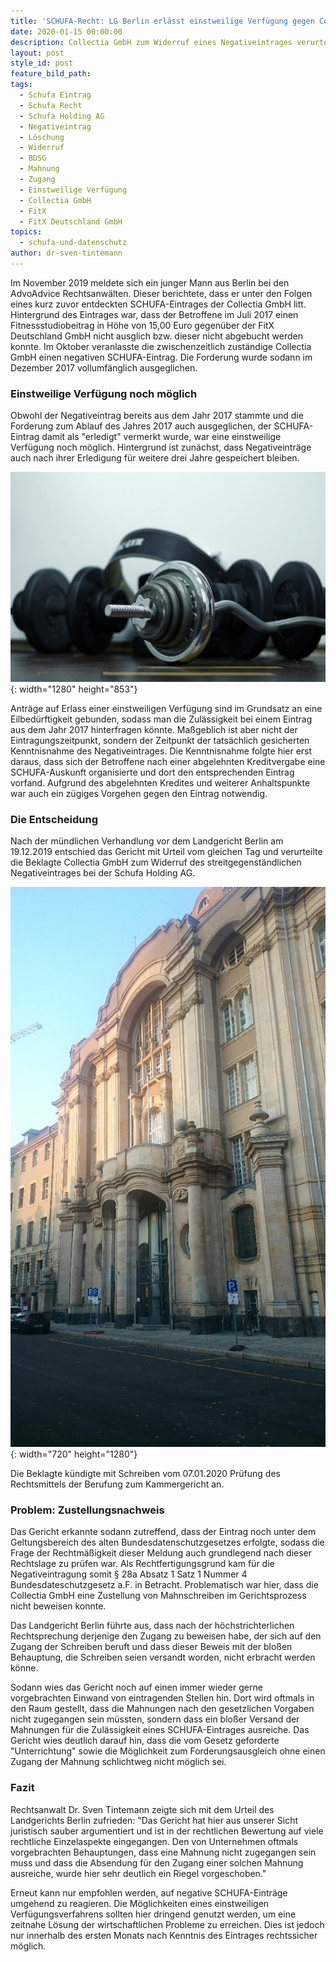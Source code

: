 ```yaml
---
title: 'SCHUFA-Recht: LG Berlin erlässt einstweilige Verfügung gegen Collectia GmbH'
date: 2020-01-15 00:00:00
description: Collectia GmbH zum Widerruf eines Negativeintrages verurteilt.
layout: post
style_id: post
feature_bild_path:
tags:
  - Schufa Eintrag
  - Schufa Recht
  - Schufa Holding AG
  - Negativeintrag
  - Löschung
  - Widerruf
  - BDSG
  - Mahnung
  - Zugang
  - Einstweilige Verfügung
  - Collectia GmbH
  - FitX
  - FitX Deutschland GmbH
topics:
  - schufa-und-datenschutz
author: dr-sven-tintemann
---
```


Im November 2019 meldete sich ein junger Mann aus Berlin bei den AdvoAdvice Rechtsanw&auml;lten. Dieser berichtete, dass er unter den Folgen eines kurz zuvor entdeckten SCHUFA-Eintrages der Collectia GmbH litt. Hintergrund des Eintrages war, dass der Betroffene im Juli 2017 einen Fitnessstudiobeitrag in Höhe von 15,00 Euro gegen&uuml;ber der FitX Deutschland GmbH nicht ausglich bzw. dieser nicht abgebucht werden konnte. Im Oktober veranlasste die zwischenzeitlich zust&auml;ndige Collectia GmbH einen negativen SCHUFA-Eintrag. Die Forderung wurde sodann im Dezember 2017 vollumf&auml;nglich ausgeglichen.

### Einstweilige Verf&uuml;gung noch möglich

Obwohl der Negativeintrag bereits aus dem Jahr 2017 stammte und die Forderung zum Ablauf des Jahres 2017 auch ausgeglichen, der SCHUFA-Eintrag damit als "erledigt" vermerkt wurde, war eine einstweilige Verf&uuml;gung noch möglich. Hintergrund ist zun&auml;chst, dass Negativeintr&auml;ge auch nach ihrer Erledigung f&uuml;r weitere drei Jahre gespeichert bleiben.&nbsp;

![Fitness - Foto Pixabay](/uploads/sport-1235019-1280-1.jpg "Zahlungsverzug bei Fitnessstudio führte zu Schufa Eintrag"){: width="1280" height="853"}

Antr&auml;ge auf Erlass einer einstweiligen Verf&uuml;gung sind im Grundsatz an eine Eilbed&uuml;rftigkeit gebunden, sodass man die Zul&auml;ssigkeit bei einem Eintrag aus dem Jahr 2017 hinterfragen könnte. Ma&szlig;geblich ist aber nicht der Eintragungszeitpunkt, sondern der Zeitpunkt der tats&auml;chlich gesicherten Kenntnisnahme des Negativeintrages. Die Kenntnisnahme folgte hier erst daraus, dass sich der Betroffene nach einer abgelehnten Kreditvergabe eine SCHUFA-Auskunft organisierte und dort den entsprechenden Eintrag vorfand. Aufgrund des abgelehnten Kredites und weiterer Anhaltspunkte war auch ein z&uuml;giges Vorgehen gegen den Eintrag notwendig.

### Die Entscheidung

Nach der m&uuml;ndlichen Verhandlung vor dem Landgericht Berlin am 19.12.2019 entschied das Gericht mit Urteil vom gleichen Tag und verurteilte die Beklagte Collectia GmbH zum Widerruf des streitgegenst&auml;ndlichen Negativeintrages bei der Schufa Holding AG.&nbsp;

![Landgericht Berlin Außenansicht](/uploads/lg-berlin---littenstrasse.JPG "Landgericht Berlin verurteilt Collectia GmbH"){: width="720" height="1280"}

Die Beklagte k&uuml;ndigte mit Schreiben vom 07.01.2020 Pr&uuml;fung des Rechtsmittels der Berufung zum Kammergericht an.&nbsp;

### Problem: Zustellungsnachweis

Das Gericht erkannte sodann zutreffend, dass der Eintrag noch unter dem Geltungsbereich des alten Bundesdatenschutzgesetzes erfolgte, sodass die Frage der Rechtm&auml;&szlig;igkeit dieser Meldung auch grundlegend nach dieser Rechtslage zu pr&uuml;fen war. Als Rechtfertigungsgrund kam f&uuml;r die Negativeintragung somit &sect; 28a Absatz 1 Satz 1 Nummer 4 Bundesdateschutzgesetz a.F. in Betracht. Problematisch war hier, dass die Collectia GmbH eine Zustellung von Mahnschreiben im Gerichtsprozess nicht beweisen konnte.

Das Landgericht Berlin f&uuml;hrte aus, dass nach der höchstrichterlichen Rechtsprechung derjenige den Zugang zu beweisen habe, der sich auf den Zugang der Schreiben beruft und dass dieser Beweis mit der blo&szlig;en Behauptung, die Schreiben seien versandt worden, nicht erbracht werden könne.&nbsp;

Sodann wies das Gericht noch auf einen immer wieder gerne vorgebrachten Einwand von eintragenden Stellen hin. Dort wird oftmals in den Raum gestellt, dass die Mahnungen nach den gesetzlichen Vorgaben nicht zugegangen sein m&uuml;ssten, sondern dass ein blo&szlig;er Versand der Mahnungen f&uuml;r die Zul&auml;ssigkeit eines SCHUFA-Eintrages ausreiche. Das Gericht wies deutlich darauf hin, dass die vom Gesetz geforderte "Unterrichtung" sowie die Möglichkeit zum Forderungsausgleich ohne einen Zugang der Mahnung schlichtweg nicht möglich sei.

### Fazit

Rechtsanwalt Dr. Sven Tintemann zeigte sich mit dem Urteil des Landgerichts Berlin zufrieden: "Das Gericht hat hier aus unserer Sicht juristisch sauber argumentiert und ist in der rechtlichen Bewertung auf viele rechtliche Einzelaspekte eingegangen. Den von Unternehmen oftmals vorgebrachten Behauptungen, dass eine Mahnung nicht zugegangen sein muss und dass die Absendung f&uuml;r den Zugang einer solchen Mahnung ausreiche, wurde hier sehr deutlich ein Riegel vorgeschoben."&nbsp;

Erneut kann nur empfohlen werden, auf negative SCHUFA-Eintr&auml;ge umgehend zu reagieren. Die Möglichkeiten eines einstweiligen Verf&uuml;gungsverfahrens sollten hier dringend genutzt werden, um eine zeitnahe Lösung der wirtschaftlichen Probleme zu erreichen. Dies ist jedoch nur innerhalb des ersten Monats nach Kenntnis des Eintrages rechtssicher möglich.